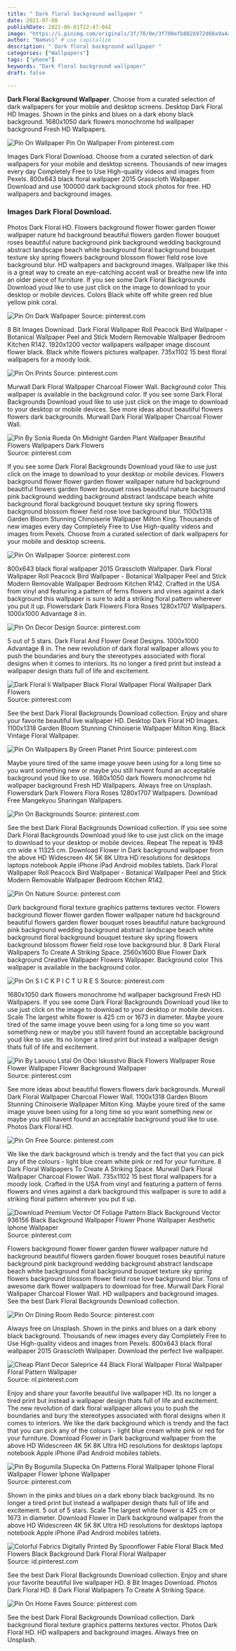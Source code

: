 ```yaml
---
title: " Dark floral background wallpaper "
date: 2021-07-08
publishDate: 2021-06-01T22:47:04Z
image: "https://i.pinimg.com/originals/3f/70/0e/3f700efb882b972d60a9a4a1cc8be0e9.png"
author: "Namusi" # use capitalize
description: " Dark floral background wallpaper "
categories: ["Wallpapers"]
tags: ["phone"]
keywords: "Dark floral background wallpaper"
draft: false

---
```



**Dark Floral Background Wallpaper**. Choose from a curated selection of dark wallpapers for your mobile and desktop screens. Desktop Dark Floral HD Images. Shown in the pinks and blues on a dark ebony black background. 1680x1050 dark flowers monochrome hd wallpaper background Fresh HD Wallpapers.

![Pin On Wallpaper](https://i.pinimg.com/474x/04/60/14/0460144701fedb4275f0d4db91f67d9d.jpg "Pin On Wallpaper")
Pin On Wallpaper From pinterest.com


Images Dark Floral Download. Choose from a curated selection of dark wallpapers for your mobile and desktop screens. Thousands of new images every day Completely Free to Use High-quality videos and images from Pexels. 800x643 black floral wallpaper 2015 Grasscloth Wallpaper. Download and use 100000 dark background stock photos for free. HD wallpapers and background images.

### Images Dark Floral Download.

Photos Dark Floral HD. Flowers background flower flower garden flower wallpaper nature hd background beautiful flowers garden flower bouquet roses beautiful nature background pink background wedding background abstract landscape beach white background floral background bouquet texture sky spring flowers background blossom flower field rose love background blur. HD wallpapers and background images. Wallpaper like this is a great way to create an eye-catching accent wall or breathe new life into an older piece of furniture. If you see some Dark Floral Backgrounds Download youd like to use just click on the image to download to your desktop or mobile devices. Colors Black white off white green red blue yellow pink coral.


![Pin On Dark Wallpaper](https://i.pinimg.com/564x/b8/ab/e8/b8abe8e58817e6dd6ffbf7618cc27979.jpg "Pin On Dark Wallpaper")
Source: pinterest.com

8 Bit Images Download. Dark Floral Wallpaper Roll Peacock Bird Wallpaper - Botanical Wallpaper Peel and Stick Modern Removable Wallpaper Bedroom Kitchen R142. 1920x1200 vector wallpapers wallpaper image discount flower black. Black white flowers pictures wallpaper. 735x1102 15 best floral wallpapers for a moody look.

![Pin On Prints](https://i.pinimg.com/originals/4a/32/42/4a32423670bb93c003791ab6f438b94d.jpg "Pin On Prints")
Source: pinterest.com

Murwall Dark Floral Wallpaper Charcoal Flower Wall. Background color This wallpaper is available in the background color. If you see some Dark Floral Backgrounds Download youd like to use just click on the image to download to your desktop or mobile devices. See more ideas about beautiful flowers flowers dark backgrounds. Murwall Dark Floral Wallpaper Charcoal Flower Wall.

![Pin By Sonia Rueda On Midnight Garden Plant Wallpaper Beautiful Flowers Wallpapers Dark Flowers](https://i.pinimg.com/originals/bd/62/73/bd627307f13c7da9916e426c173f2b6a.png "Pin By Sonia Rueda On Midnight Garden Plant Wallpaper Beautiful Flowers Wallpapers Dark Flowers")
Source: pinterest.com

If you see some Dark Floral Backgrounds Download youd like to use just click on the image to download to your desktop or mobile devices. Flowers background flower flower garden flower wallpaper nature hd background beautiful flowers garden flower bouquet roses beautiful nature background pink background wedding background abstract landscape beach white background floral background bouquet texture sky spring flowers background blossom flower field rose love background blur. 1100x1318 Garden Bloom Stunning Chinoiserie Wallpaper Milton King. Thousands of new images every day Completely Free to Use High-quality videos and images from Pexels. Choose from a curated selection of dark wallpapers for your mobile and desktop screens.

![Pin On Wallpaper](https://i.pinimg.com/474x/04/60/14/0460144701fedb4275f0d4db91f67d9d.jpg "Pin On Wallpaper")
Source: pinterest.com

800x643 black floral wallpaper 2015 Grasscloth Wallpaper. Dark Floral Wallpaper Roll Peacock Bird Wallpaper - Botanical Wallpaper Peel and Stick Modern Removable Wallpaper Bedroom Kitchen R142. Crafted in the USA from vinyl and featuring a pattern of ferns flowers and vines against a dark background this wallpaper is sure to add a striking floral pattern wherever you put it up. Flowersdark Dark Flowers Flora Roses 1280x1707 Wallpapers. 1000x1000 Advantage 8 in.

![Pin On Decor Design](https://i.pinimg.com/originals/eb/ee/35/ebee35529a0a5d72a7174bf773148607.jpg "Pin On Decor Design")
Source: pinterest.com

5 out of 5 stars. Dark Floral And Flower Great Designs. 1000x1000 Advantage 8 in. The new revolution of dark floral wallpaper allows you to push the boundaries and bury the stereotypes associated with floral designs when it comes to interiors. Its no longer a tired print but instead a wallpaper design thats full of life and excitement.

![Dark Floral Ii Wallpaper Black Floral Wallpaper Floral Wallpaper Dark Flowers](https://i.pinimg.com/originals/08/41/87/084187814343947d26699ba1e4f4bd1c.jpg "Dark Floral Ii Wallpaper Black Floral Wallpaper Floral Wallpaper Dark Flowers")
Source: pinterest.com

See the best Dark Floral Backgrounds Download collection. Enjoy and share your favorite beautiful live wallpaper HD. Desktop Dark Floral HD Images. 1100x1318 Garden Bloom Stunning Chinoiserie Wallpaper Milton King. Black Vintage Floral Wallpaper.

![Pin On Wallpapers By Green Planet Print](https://i.pinimg.com/originals/45/d7/e3/45d7e37685cbbb94265bbf3ade8b18c4.jpg "Pin On Wallpapers By Green Planet Print")
Source: pinterest.com

Maybe youre tired of the same image youve been using for a long time so you want something new or maybe you still havent found an acceptable background youd like to use. 1680x1050 dark flowers monochrome hd wallpaper background Fresh HD Wallpapers. Always free on Unsplash. Flowersdark Dark Flowers Flora Roses 1280x1707 Wallpapers. Download Free Mangekyou Sharingan Wallpapers.

![Pin On Backgrounds](https://i.pinimg.com/originals/91/d8/b7/91d8b775866b4d50d6a486983101a66f.jpg "Pin On Backgrounds")
Source: pinterest.com

See the best Dark Floral Backgrounds Download collection. If you see some Dark Floral Backgrounds Download youd like to use just click on the image to download to your desktop or mobile devices. Repeat The repeat is 1948 cm wide x 11325 cm. Download Flower in Dark background wallpaper from the above HD Widescreen 4K 5K 8K Ultra HD resolutions for desktops laptops notebook Apple iPhone iPad Android mobiles tablets. Dark Floral Wallpaper Roll Peacock Bird Wallpaper - Botanical Wallpaper Peel and Stick Modern Removable Wallpaper Bedroom Kitchen R142.

![Pin On Nature](https://i.pinimg.com/originals/97/70/fe/9770fed77184d1a6942267d66635c134.jpg "Pin On Nature")
Source: pinterest.com

Dark background floral texture graphics patterns textures vector. Flowers background flower flower garden flower wallpaper nature hd background beautiful flowers garden flower bouquet roses beautiful nature background pink background wedding background abstract landscape beach white background floral background bouquet texture sky spring flowers background blossom flower field rose love background blur. 8 Dark Floral Wallpapers To Create A Striking Space. 2560x1600 Blue Flower Dark background Creative Wallpaper Flowers Wallpaper. Background color This wallpaper is available in the background color.

![Pin On S I C K P I C T U R E S](https://i.pinimg.com/736x/1a/12/f0/1a12f0a90cf551b6ec36567d056736e5.jpg "Pin On S I C K P I C T U R E S")
Source: pinterest.com

1680x1050 dark flowers monochrome hd wallpaper background Fresh HD Wallpapers. If you see some Dark Floral Backgrounds Download youd like to use just click on the image to download to your desktop or mobile devices. Scale The largest white flower is 425 cm or 1673 in diameter. Maybe youre tired of the same image youve been using for a long time so you want something new or maybe you still havent found an acceptable background youd like to use. Its no longer a tired print but instead a wallpaper design thats full of life and excitement.

![Pin By Laouou Lstal On Oboi Iskusstvo Black Flowers Wallpaper Rose Flower Wallpaper Flower Background Wallpaper](https://i.pinimg.com/736x/ff/dc/71/ffdc71301fce36b660a7e5dd23f505d7.jpg "Pin By Laouou Lstal On Oboi Iskusstvo Black Flowers Wallpaper Rose Flower Wallpaper Flower Background Wallpaper")
Source: pinterest.com

See more ideas about beautiful flowers flowers dark backgrounds. Murwall Dark Floral Wallpaper Charcoal Flower Wall. 1100x1318 Garden Bloom Stunning Chinoiserie Wallpaper Milton King. Maybe youre tired of the same image youve been using for a long time so you want something new or maybe you still havent found an acceptable background youd like to use. Photos Dark Floral HD.

![Pin On Free](https://i.pinimg.com/originals/37/6b/53/376b53ab509149d40424f57b7efb8fc2.jpg "Pin On Free")
Source: pinterest.com

We like the dark background which is trendy and the fact that you can pick any of the colours - light blue cream white pink or red for your furniture. 8 Dark Floral Wallpapers To Create A Striking Space. Murwall Dark Floral Wallpaper Charcoal Flower Wall. 735x1102 15 best floral wallpapers for a moody look. Crafted in the USA from vinyl and featuring a pattern of ferns flowers and vines against a dark background this wallpaper is sure to add a striking floral pattern wherever you put it up.

![Download Premium Vector Of Foliage Pattern Black Background Vector 936156 Black Background Wallpaper Flower Phone Wallpaper Aesthetic Iphone Wallpaper](https://i.pinimg.com/originals/f6/96/25/f69625e28efc7318f3675317bc58e57a.jpg "Download Premium Vector Of Foliage Pattern Black Background Vector 936156 Black Background Wallpaper Flower Phone Wallpaper Aesthetic Iphone Wallpaper")
Source: pinterest.com

Flowers background flower flower garden flower wallpaper nature hd background beautiful flowers garden flower bouquet roses beautiful nature background pink background wedding background abstract landscape beach white background floral background bouquet texture sky spring flowers background blossom flower field rose love background blur. Tons of awesome dark flower wallpapers to download for free. Murwall Dark Floral Wallpaper Charcoal Flower Wall. HD wallpapers and background images. See the best Dark Floral Backgrounds Download collection.

![Pin On Dining Room Redo](https://i.pinimg.com/originals/4f/1b/80/4f1b802d281f4b31a42ffd1a6aa532f8.jpg "Pin On Dining Room Redo")
Source: pinterest.com

Always free on Unsplash. Shown in the pinks and blues on a dark ebony black background. Thousands of new images every day Completely Free to Use High-quality videos and images from Pexels. 800x643 black floral wallpaper 2015 Grasscloth Wallpaper. Download the perfect live wallpaper.

![Cheap Plant Decor Saleprice 44 Black Floral Wallpaper Floral Wallpaper Floral Pattern Wallpaper](https://i.pinimg.com/originals/fc/6f/be/fc6fbef33e9b52c8189dc65ef4864274.jpg "Cheap Plant Decor Saleprice 44 Black Floral Wallpaper Floral Wallpaper Floral Pattern Wallpaper")
Source: nl.pinterest.com

Enjoy and share your favorite beautiful live wallpaper HD. Its no longer a tired print but instead a wallpaper design thats full of life and excitement. The new revolution of dark floral wallpaper allows you to push the boundaries and bury the stereotypes associated with floral designs when it comes to interiors. We like the dark background which is trendy and the fact that you can pick any of the colours - light blue cream white pink or red for your furniture. Download Flower in Dark background wallpaper from the above HD Widescreen 4K 5K 8K Ultra HD resolutions for desktops laptops notebook Apple iPhone iPad Android mobiles tablets.

![Pin By Bogumila Slupecka On Patterns Floral Wallpaper Iphone Floral Wallpaper Flower Iphone Wallpaper](https://i.pinimg.com/originals/8a/3e/66/8a3e660754e5c24eee7a0830f56b39bd.jpg "Pin By Bogumila Slupecka On Patterns Floral Wallpaper Iphone Floral Wallpaper Flower Iphone Wallpaper")
Source: pinterest.com

Shown in the pinks and blues on a dark ebony black background. Its no longer a tired print but instead a wallpaper design thats full of life and excitement. 5 out of 5 stars. Scale The largest white flower is 425 cm or 1673 in diameter. Download Flower in Dark background wallpaper from the above HD Widescreen 4K 5K 8K Ultra HD resolutions for desktops laptops notebook Apple iPhone iPad Android mobiles tablets.

![Colorful Fabrics Digitally Printed By Spoonflower Fable Floral Black Med Flowers Black Background Dark Floral Floral Wallpaper](https://i.pinimg.com/originals/49/40/04/49400478e48b4cc7c505abd42201c4bb.jpg "Colorful Fabrics Digitally Printed By Spoonflower Fable Floral Black Med Flowers Black Background Dark Floral Floral Wallpaper")
Source: id.pinterest.com

See the best Dark Floral Backgrounds Download collection. Enjoy and share your favorite beautiful live wallpaper HD. 8 Bit Images Download. Photos Dark Floral HD. 8 Dark Floral Wallpapers To Create A Striking Space.

![Pin On Home Faves](https://i.pinimg.com/originals/3f/70/0e/3f700efb882b972d60a9a4a1cc8be0e9.png "Pin On Home Faves")
Source: pinterest.com

See the best Dark Floral Backgrounds Download collection. Dark background floral texture graphics patterns textures vector. Photos Dark Floral HD. HD wallpapers and background images. Always free on Unsplash.

